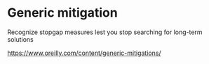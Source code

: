 # Generic mitigation

Recognize stopgap measures lest you stop searching for long-term solutions
 
<https://www.oreilly.com/content/generic-mitigations/>
